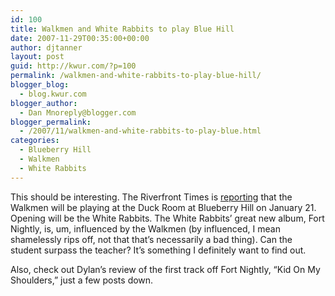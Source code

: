 ```yaml
---
id: 100
title: Walkmen and White Rabbits to play Blue Hill
date: 2007-11-29T00:35:00+00:00
author: djtanner
layout: post
guid: http://kwur.com/?p=100
permalink: /walkmen-and-white-rabbits-to-play-blue-hill/
blogger_blog:
  - blog.kwur.com
blogger_author:
  - Dan Mnoreply@blogger.com
blogger_permalink:
  - /2007/11/walkmen-and-white-rabbits-to-play-blue.html
categories:
  - Blueberry Hill
  - Walkmen
  - White Rabbits
---
```

<div class="pf-content">
  <p>
    This should be interesting. The Riverfront Times is <a href="http://blogs.riverfronttimes.com/atoz/2007/11/built_to_spill_at_the_pageant.php">reporting</a> that the Walkmen will be playing at the Duck Room at Blueberry Hill on January 21. Opening will be the White Rabbits. The White Rabbits&#8217; great new album, Fort Nightly, is, um, influenced by the Walkmen (by influenced, I mean shamelessly rips off, not that that&#8217;s necessarily a bad thing). Can the student surpass the teacher? It&#8217;s something I definitely want to find out.
  </p>
  
  <p>
    Also, check out Dylan&#8217;s review of the first track off Fort Nightly, &#8220;Kid On My Shoulders,&#8221; just a few posts down.
  </p>
</div>